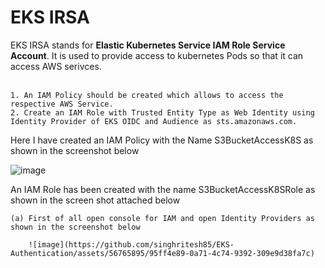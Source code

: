# EKS IRSA

EKS IRSA stands for **Elastic Kubernetes Service IAM Role Service Account**. It is used to provide access to kubernetes Pods so that it can access AWS serivces.
<br> <br/>
```
1. An IAM Policy should be created which allows to access the respective AWS Service.
2. Create an IAM Role with Trusted Entity Type as Web Identity using Identity Provider of EKS OIDC and Audience as sts.amazonaws.com. 
```
Here I have created an IAM Policy with the Name S3BucketAccessK8S as shown in the screenshot below

![image](https://github.com/singhritesh85/EKS-Authentication/assets/56765895/9c1c6ca6-62ee-43a8-8650-9d90e8b2c8b7)

An IAM Role has been created with the name S3BucketAccessK8SRole as shown in the screen shot attached below

```
(a) First of all open console for IAM and open Identity Providers as shown in the screenshot below

    ![image](https://github.com/singhritesh85/EKS-Authentication/assets/56765895/95ff4e89-0a71-4c74-9392-309e9d38fa7c)


```
